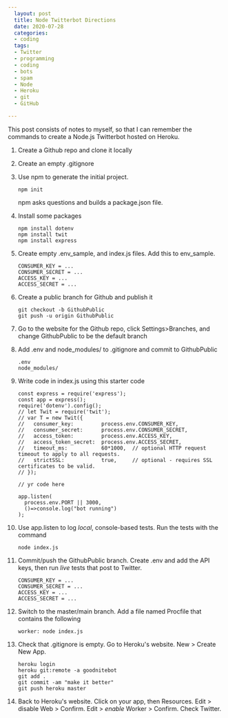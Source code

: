 ```yaml
---
  layout: post
  title: Node Twitterbot Directions
  date: 2020-07-28
  categories:
  - coding
  tags:
  - Twitter
  - programming
  - coding
  - bots
  - spam
  - Node
  - Heroku
  - git
  - GitHub

---
```


This post consists of notes to myself, so that I can remember the commands to create a Node.js Twitterbot hosted on Heroku.

1.  Create a Github repo and clone it locally

1.  Create an empty .gitignore

1.  Use npm to generate the initial project.
    ```
    npm init
    ```
    npm asks questions and builds a package.json file.

1.  Install some packages
    ```
    npm install dotenv
    npm install twit
    npm install express
    ```

1.  Create empty .env_sample, and index.js files. Add this to env_sample.
    ```
    CONSUMER_KEY = ...
    CONSUMER_SECRET = ...
    ACCESS_KEY = ...
    ACCESS_SECRET = ...
    ```

1.  Create a public branch for Github and publish it
    ```
    git checkout -b GithubPublic
    git push -u origin GithubPublic
    ```
1.  Go to the website for the Github repo, click Settings>Branches, and change GithubPublic to be the default branch

1.  Add .env and node_modules/ to .gitignore and commit to GithubPublic
    ```
    .env
    node_modules/
    ```

1.  Write code in index.js using this starter code
    ```
    const express = require('express');
    const app = express();
    require('dotenv').config();
    // let Twit = require('twit');
    // var T = new Twit({
    //   consumer_key:         process.env.CONSUMER_KEY,
    //   consumer_secret:      process.env.CONSUMER_SECRET,
    //   access_token:         process.env.ACCESS_KEY,
    //   access_token_secret:  process.env.ACCESS_SECRET,
    //   timeout_ms:           60*1000,  // optional HTTP request timeout to apply to all requests.
    //   strictSSL:            true,     // optional - requires SSL certificates to be valid.
    // });
    
    // yr code here
    
    app.listen(
      process.env.PORT || 3000,
      ()=>console.log("bot running")
    );
    ```
    
    
1.  Use app.listen to log _local_, console-based tests. Run the tests with the command
    ```
    node index.js
    ```
1.  Commit/push the GithubPublic branch. Create .env and add the API keys, then run _live_ tests that post to Twitter.
    ```
    CONSUMER_KEY = ...
    CONSUMER_SECRET = ...
    ACCESS_KEY = ...
    ACCESS_SECRET = ...
    ```
1.  Switch to the master/main branch. Add a file named Procfile that contains the following
    ```
    worker: node index.js
    ```
1.  Check that .gitignore is empty. Go to Heroku's website. New > Create New App. 
    ```
    heroku login
    heroku git:remote -a goodnitebot
    git add .
    git commit -am "make it better"
    git push heroku master
    ```
1.  Back to Heroku's website. Click on your app, then Resources. Edit > disable Web > Confirm. Edit > _enable_ Worker > Confirm. Check Twitter.
